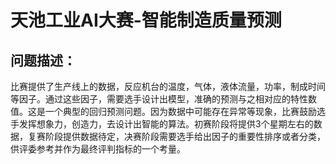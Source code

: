 # 天池工业AI大赛-智能制造质量预测
## 问题描述：

比赛提供了生产线上的数据，反应机台的温度，气体，液体流量，功率，制成时间等因子。通过这些因子，需要选手设计出模型，准确的预测与之相对应的特性数值。这是一个典型的回归预测问题。因为数据中可能存在异常等现象，比赛鼓励选手发挥想象力，创造力，去设计出智能的算法。初赛阶段将提供3个星期左右的数据，复赛阶段提供数据待定，决赛阶段需要选手给出因子的重要性排序或者分类，供评委参考并作为最终评判指标的一个考量。
